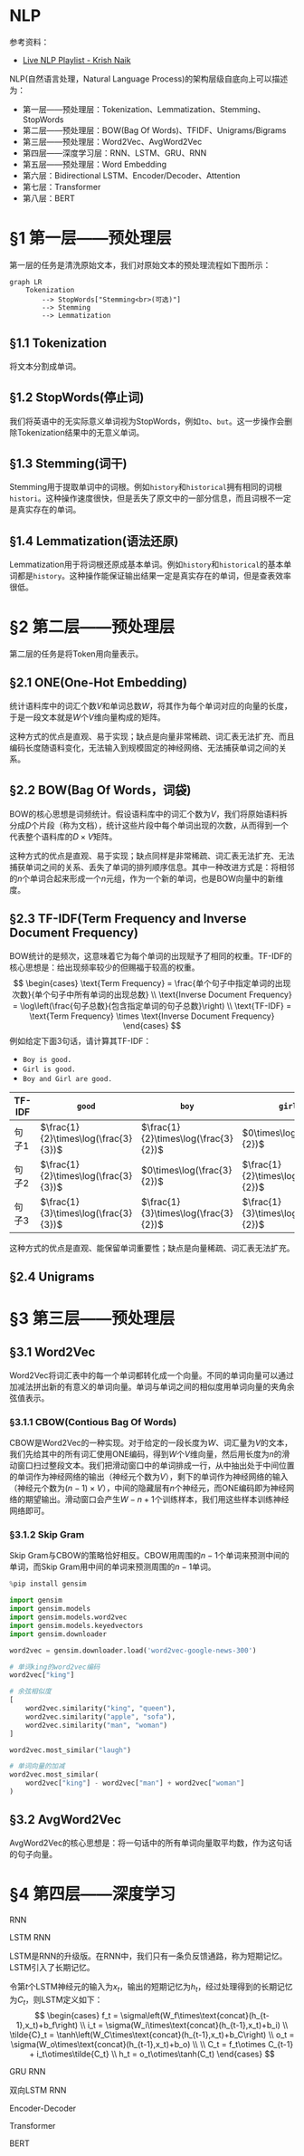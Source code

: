 # NLP

参考资料：

- [Live NLP Playlist - Krish Naik](https://www.youtube.com/playlist?list=PLZoTAELRMXVNNrHSKv36Lr3_156yCo6Nn)

NLP(自然语言处理，Natural Language Process)的架构层级自底向上可以描述为：

- 第一层——预处理层：Tokenization、Lemmatization、Stemming、StopWords
- 第二层——预处理层：BOW(Bag Of Words)、TFIDF、Unigrams/Bigrams
- 第三层——预处理层：Word2Vec、AvgWord2Vec
- 第四层——深度学习层：RNN、LSTM、GRU、RNN
- 第五层——预处理层：Word Embedding
- 第六层：Bidirectional LSTM、Encoder/Decoder、Attention
- 第七层：Transformer
- 第八层：BERT

# §1 第一层——预处理层

第一层的任务是清洗原始文本，我们对原始文本的预处理流程如下图所示：

```mermaid
graph LR
	Tokenization
    	--> StopWords["Stemming<br>(可选)"]
    	--> Stemming 
    	--> Lemmatization
```

## §1.1 Tokenization

将文本分割成单词。

## §1.2 StopWords(停止词)

我们将英语中的无实际意义单词视为StopWords，例如`to`、`but`。这一步操作会删除Tokenization结果中的无意义单词。

## §1.3 Stemming(词干)

Stemming用于提取单词中的词根。例如`history`和`historical`拥有相同的词根`histori`。这种操作速度很快，但是丢失了原文中的一部分信息，而且词根不一定是真实存在的单词。

## §1.4 Lemmatization(语法还原)

Lemmatization用于将词根还原成基本单词。例如`history`和`historical`的基本单词都是`history`。这种操作能保证输出结果一定是真实存在的单词，但是查表效率很低。

# §2 第二层——预处理层

第二层的任务是将Token用向量表示。

## §2.1 ONE(One-Hot Embedding)

统计语料库中的词汇个数$V$和单词总数$W$，将其作为每个单词对应的向量的长度，于是一段文本就是$W$个$V$维向量构成的矩阵。

这种方式的优点是直观、易于实现；缺点是向量非常稀疏、词汇表无法扩充、而且编码长度随语料变化，无法输入到规模固定的神经网络、无法捕获单词之间的关系。

## §2.2 BOW(Bag Of Words，词袋)

BOW的核心思想是词频统计。假设语料库中的词汇个数为$V$，我们将原始语料拆分成$D$个片段（称为文档），统计这些片段中每个单词出现的次数，从而得到一个代表整个语料库的$D\times V$矩阵。

这种方式的优点是直观、易于实现；缺点同样是非常稀疏、词汇表无法扩充、无法捕获单词之间的关系、丢失了单词的排列顺序信息。其中一种改进方式是：将相邻的$n$个单词合起来形成一个$n$元组，作为一个新的单词，也是BOW向量中的新维度。

## §2.3 TF-IDF(Term Frequency and Inverse Document Frequency)

BOW统计的是频次，这意味着它为每个单词的出现赋予了相同的权重。TF-IDF的核心思想是：给出现频率较少的但赐福于较高的权重。
$$
\begin{cases}
	\text{Term Frequency} = \frac{单个句子中指定单词的出现次数}{单个句子中所有单词的出现总数}  \\
	\text{Inverse Document Frequency} = \log\left(\frac{句子总数}{包含指定单词的句子总数}\right) \\
	\text{TF-IDF} = \text{Term Frequency} \times \text{Inverse Document Frequency}
\end{cases}
$$
例如给定下面3句话，请计算其TF-IDF：

- `Boy is good.`
- `Girl is good.`
- `Boy and Girl are good.`

| TF-IDF | `good`                               | `boy`                                | `girl`                               |
| ------ | ------------------------------------ | ------------------------------------ | ------------------------------------ |
| 句子1  | $\frac{1}{2}\times\log(\frac{3}{3})$ | $\frac{1}{2}\times\log(\frac{3}{2})$ | $0\times\log(\frac{3}{2})$           |
| 句子2  | $\frac{1}{2}\times\log(\frac{3}{3})$ | $0\times\log(\frac{3}{2})$           | $\frac{1}{2}\times\log(\frac{3}{2})$ |
| 句子3  | $\frac{1}{3}\times\log(\frac{3}{3})$ | $\frac{1}{3}\times\log(\frac{3}{2})$ | $\frac{1}{3}\times\log(\frac{3}{2})$ |

这种方式的优点是直观、能保留单词重要性；缺点是向量稀疏、词汇表无法扩充。

## §2.4 Unigrams



# §3 第三层——预处理层

## §3.1 Word2Vec

Word2Vec将词汇表中的每一个单词都转化成一个向量。不同的单词向量可以通过加减法拼出新的有意义的单词向量。单词与单词之间的相似度用单词向量的夹角余弦值表示。

### §3.1.1 CBOW(Contious Bag Of Words)

CBOW是Word2Vec的一种实现。对于给定的一段长度为$W$、词汇量为$V$的文本，我们先给其中的所有词汇使用ONE编码，得到$W$个$V$维向量，然后用长度为$n$的滑动窗口扫过整段文本。我们把滑动窗口中的单词排成一行，从中抽出处于中间位置的单词作为神经网络的输出（神经元个数为$V$），剩下的单词作为神经网络的输入（神经元个数为$(n-1)\times V$），中间的隐藏层有$n$个神经元，而ONE编码即为神经网络的期望输出。滑动窗口会产生$W-n+1$个训练样本，我们用这些样本训练神经网络即可。

### §3.1.2 Skip Gram

Skip Gram与CBOW的策略恰好相反。CBOW用周围的$n-1$个单词来预测中间的单词，而Skip Gram用中间的单词来预测周围的$n-1$单词。

```python
%pip install gensim

import gensim
import gensim.models
import gensim.models.word2vec
import gensim.models.keyedvectors
import gensim.downloader

word2vec = gensim.downloader.load('word2vec-google-news-300')

# 单词king的word2vec编码
word2vec["king"]

# 余弦相似度
[
    word2vec.similarity("king", "queen"),
    word2vec.similarity("apple", "sofa"),
    word2vec.similarity("man", "woman")
]

word2vec.most_similar("laugh")

# 单词向量的加减
word2vec.most_similar(
    word2vec["king"] - word2vec["man"] + word2vec["woman"]
)
```

## §3.2 AvgWord2Vec

AvgWord2Vec的核心思想是：将一句话中的所有单词向量取平均数，作为这句话的句子向量。

#  §4 第四层——深度学习

RNN



LSTM RNN

LSTM是RNN的升级版。在RNN中，我们只有一条负反馈通路，称为短期记忆。LSTM引入了长期记忆。

令第$t$个LSTM神经元的输入为$x_t$，输出的短期记忆为$h_t$，经过处理得到的长期记忆为$C_t$，则LSTM定义如下：
$$
\begin{cases}
	f_t = \sigma\left(W_f\times\text{concat}(h_{t-1},x_t)+b_f\right) \\
	i_t = \sigma(W_i\times\text{concat}(h_{t-1},x_t)+b_i) \\
	\tilde{C}_t = \tanh\left(W_C\times\text{concat}(h_{t-1},x_t)+b_C\right) \\
	o_t = \sigma(W_o\times\text{concat}(h_{t-1},x_t)+b_o) \\
	\\
	C_t = f_t\otimes C_{t-1} + i_t\otimes\tilde{C_t} \\
	h_t = o_t\otimes\tanh(C_t)
\end{cases}
$$




GRU RNN



双向LSTM RNN



Encoder-Decoder



Transformer



BERT
